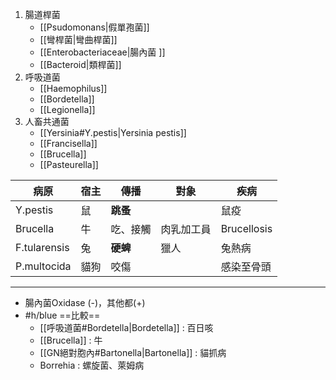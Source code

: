 1. 腸道桿菌
	-  [[Psudomonans|假單孢菌]]
	-  [[彎桿菌|彎曲桿菌]]
	-  [[Enterobacteriaceae|腸內菌 ]]
	-  [[Bacteroid|類桿菌]]
2. 呼吸道菌
	- [[Haemophilus]]
	- [[Bordetella]]
	- [[Legionella]]
3. 人畜共通菌
	- [[Yersinia#Y.pestis|Yersinia pestis]]
	- [[Francisella]]
	- [[Brucella]]
	- [[Pasteurella]]

| 病原         | 宿主 | 傳播     | 對象       | 疾病        |
|--------------|------|----------|------------|-------------|
| Y.pestis     | 鼠   | **跳蚤**     |            | 鼠疫        |
| Brucella     | 牛   | 吃、接觸 | 肉乳加工員 | Brucellosis |
| F.tularensis | 兔   | **硬蜱**     | 獵人       | 兔熱病      |
| P.multocida  | 貓狗 | 咬傷     |            | 感染至骨頭  |
***
- 腸內菌Oxidase (-)，其他都(+)
- #h/blue ==比較==
	- [[呼吸道菌#Bordetella|Bordetella]] : 百日咳
	- [[Brucella]] : 牛
	- [[GN絕對胞內#Bartonella|Bartonella]] : 貓抓病
	- Borrehia : 螺旋菌、萊姆病
